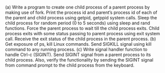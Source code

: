 (a) Write a program to create one child process of a parent process by making use of fork. Print the process id and parent’s process id of each of the parent and child process using getpid, getppid system calls. Sleep the child process for random period (0 to 5 seconds) using sleep and rand functions. Force the parent process to wait till the child process exits. Child process exits with some status passing to parent process using exit system call. Receive the exit status of the child process in the parent process.
(b) Get exposure of ps, kill Linux commands. Send SIGKILL signal using kill command to any running process.
(c) Write signal handler function to handle Ctrl-c (SIGINT). Send SIGINT signal from a parent process to its child process. Also, verify the functionality by sending the SIGINT signal from command prompt to the child process from the keyboard.
